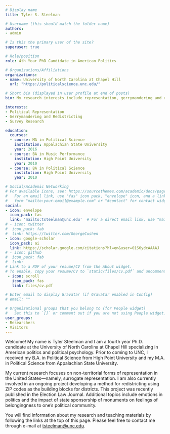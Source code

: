 ```yaml
---
# Display name
title: Tyler S. Steelman 

# Username (this should match the folder name)
authors:
- admin

# Is this the primary user of the site?
superuser: true

# Role/position
role: 4th Year PhD Candidate in American Politics

# Organizations/Affiliations
organizations:
- name: University of North Carolina at Chapel Hill
  url: "https://politicalscience.unc.edu/"

# Short bio (displayed in user profile at end of posts)
bio: My research interests include representation, gerrymandering and redistricting, and survey research.

interests:
- Political Representation
- Gerrymandering and Redistricting
- Survey Research

education:
  courses:
  - course: MA in Political Science
    institution: Appalachian State University
    year: 2016
  - course: BA in Music Performance
    institution: High Point University
    year: 2010
  - course: BA in Political Science
    institution: High Point University
    year: 2010

# Social/Academic Networking
# For available icons, see: https://sourcethemes.com/academic/docs/page-builder/#icons
#   For an email link, use "fas" icon pack, "envelope" icon, and a link in the
#   form "mailto:your-email@example.com" or "#contact" for contact widget.
social:
- icon: envelope
  icon_pack: fas
  link: 'mailto:tsteelman@unc.edu'  # For a direct email link, use "mailto:test@example.org".
# - icon: twitter
#  icon_pack: fab
#  link: https://twitter.com/GeorgeCushen
- icon: google-scholar
  icon_pack: ai
  link: https://scholar.google.com/citations?hl=en&user=01S6ydcAAAAJ
# - icon: github
#  icon_pack: fab
#  link: 
# Link to a PDF of your resume/CV from the About widget.
# To enable, copy your resume/CV to `static/files/cv.pdf` and uncomment the lines below.
 - icon: scroll
   icon_pack: fas
   link: files/cv.pdf

# Enter email to display Gravatar (if Gravatar enabled in Config)
# email: ""

# Organizational groups that you belong to (for People widget)
#   Set this to `[]` or comment out if you are not using People widget.
user_groups:
- Researchers
- Visitors
---
```


Welcome! My name is Tyler Steelman and I am a fourth year Ph.D. candidate at the University of North Carolina at Chapel Hill specializing in American politics and political psychology. Prior to coming to UNC, I received my B.A. in Political Science from High Point University and my M.A. in Political Science from Appalachian State University.

My current research focuses on non-territorial forms of representation in the United States—namely, surrogate representation. I am also currently involved in an ongoing project developing a method for redistricting using ZIP codes as the building blocks for districts. This project was recently published in the Election Law Journal. Additional topics include emotions in politics and the impact of state sponsorship of monuments on feelings of belongingness to one’s political community.

You will find information about my research and teaching materials by following the links at the top of this page. Please feel free to contact me through e-mail at tsteelman@unc.edu.
